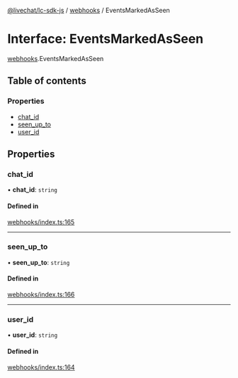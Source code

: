[@livechat/lc-sdk-js](../README.md) / [webhooks](../modules/webhooks.md) / EventsMarkedAsSeen

# Interface: EventsMarkedAsSeen

[webhooks](../modules/webhooks.md).EventsMarkedAsSeen

## Table of contents

### Properties

- [chat\_id](webhooks.EventsMarkedAsSeen.md#chat_id)
- [seen\_up\_to](webhooks.EventsMarkedAsSeen.md#seen_up_to)
- [user\_id](webhooks.EventsMarkedAsSeen.md#user_id)

## Properties

### chat\_id

• **chat\_id**: `string`

#### Defined in

[webhooks/index.ts:165](https://github.com/livechat/lc-sdk-js/blob/c7b3817/src/webhooks/index.ts#L165)

___

### seen\_up\_to

• **seen\_up\_to**: `string`

#### Defined in

[webhooks/index.ts:166](https://github.com/livechat/lc-sdk-js/blob/c7b3817/src/webhooks/index.ts#L166)

___

### user\_id

• **user\_id**: `string`

#### Defined in

[webhooks/index.ts:164](https://github.com/livechat/lc-sdk-js/blob/c7b3817/src/webhooks/index.ts#L164)
